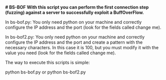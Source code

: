 **# BS-BOF**
**With this script you can perform the first connection step (fuzzing) against a server to successfully exploit a BuffOverFlow.**

In bs-bof.py:
You only need python on your machine and correctly configure the IP address and the port (look for the fields called change me).

In bs-bof2.py:
You only need python on your machine and correctly configure the IP address and the port and create a pattern with the necessary characters. In this case it is 100, but you must modify it with the value you need (look for the fields called change me).

The way to execute this scripts is simple:

python bs-bof.py
or
python bs-bof2.py
